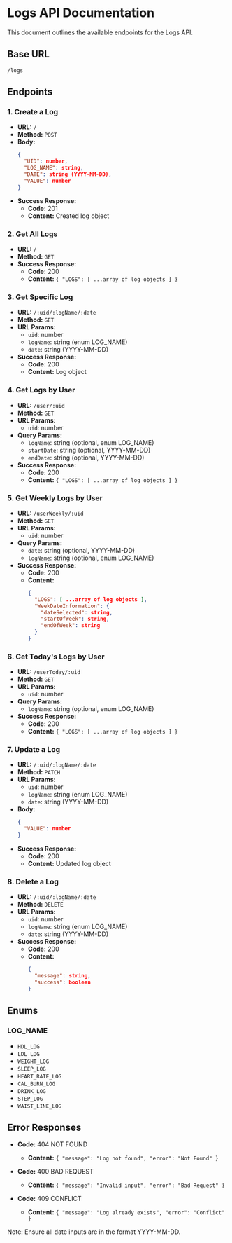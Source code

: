 # Logs API Documentation

This document outlines the available endpoints for the Logs API.

## Base URL

`/logs`

## Endpoints

### 1. Create a Log

- **URL:** `/`
- **Method:** `POST`
- **Body:**
  ```json
  {
    "UID": number,
    "LOG_NAME": string,
    "DATE": string (YYYY-MM-DD),
    "VALUE": number
  }
  ```
- **Success Response:**
  - **Code:** 201
  - **Content:** Created log object

### 2. Get All Logs

- **URL:** `/`
- **Method:** `GET`
- **Success Response:**
  - **Code:** 200
  - **Content:** `{ "LOGS": [ ...array of log objects ] }`

### 3. Get Specific Log

- **URL:** `/:uid/:logName/:date`
- **Method:** `GET`
- **URL Params:**
  - `uid`: number
  - `logName`: string (enum LOG_NAME)
  - `date`: string (YYYY-MM-DD)
- **Success Response:**
  - **Code:** 200
  - **Content:** Log object

### 4. Get Logs by User

- **URL:** `/user/:uid`
- **Method:** `GET`
- **URL Params:**
  - `uid`: number
- **Query Params:**
  - `logName`: string (optional, enum LOG_NAME)
  - `startDate`: string (optional, YYYY-MM-DD)
  - `endDate`: string (optional, YYYY-MM-DD)
- **Success Response:**
  - **Code:** 200
  - **Content:** `{ "LOGS": [ ...array of log objects ] }`

### 5. Get Weekly Logs by User

- **URL:** `/userWeekly/:uid`
- **Method:** `GET`
- **URL Params:**
  - `uid`: number
- **Query Params:**
  - `date`: string (optional, YYYY-MM-DD)
  - `logName`: string (optional, enum LOG_NAME)
- **Success Response:**
  - **Code:** 200
  - **Content:** 
    ```json
    {
      "LOGS": [ ...array of log objects ],
      "WeekDateInformation": {
        "dateSelected": string,
        "startOfWeek": string,
        "endOfWeek": string
      }
    }
    ```

### 6. Get Today's Logs by User

- **URL:** `/userToday/:uid`
- **Method:** `GET`
- **URL Params:**
  - `uid`: number
- **Query Params:**
  - `logName`: string (optional, enum LOG_NAME)
- **Success Response:**
  - **Code:** 200
  - **Content:** `{ "LOGS": [ ...array of log objects ] }`

### 7. Update a Log

- **URL:** `/:uid/:logName/:date`
- **Method:** `PATCH`
- **URL Params:**
  - `uid`: number
  - `logName`: string (enum LOG_NAME)
  - `date`: string (YYYY-MM-DD)
- **Body:** 
  ```json
  {
    "VALUE": number
  }
  ```
- **Success Response:**
  - **Code:** 200
  - **Content:** Updated log object

### 8. Delete a Log

- **URL:** `/:uid/:logName/:date`
- **Method:** `DELETE`
- **URL Params:**
  - `uid`: number
  - `logName`: string (enum LOG_NAME)
  - `date`: string (YYYY-MM-DD)
- **Success Response:**
  - **Code:** 200
  - **Content:** 
    ```json
    {
      "message": string,
      "success": boolean
    }
    ```

## Enums

### LOG_NAME

- `HDL_LOG`
- `LDL_LOG`
- `WEIGHT_LOG`
- `SLEEP_LOG`
- `HEART_RATE_LOG`
- `CAL_BURN_LOG`
- `DRINK_LOG`
- `STEP_LOG`
- `WAIST_LINE_LOG`

## Error Responses

- **Code:** 404 NOT FOUND
  - **Content:** `{ "message": "Log not found", "error": "Not Found" }`

- **Code:** 400 BAD REQUEST
  - **Content:** `{ "message": "Invalid input", "error": "Bad Request" }`

- **Code:** 409 CONFLICT
  - **Content:** `{ "message": "Log already exists", "error": "Conflict" }`

Note: Ensure all date inputs are in the format YYYY-MM-DD.
